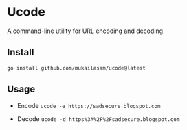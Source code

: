# Ucode

A command-line utility for URL encoding and decoding


## Install
` go install github.com/mukailasam/ucode@latest `

## Usage

- Encode
`ucode -e https://sadsecure.blogspot.com`

- Decode
`ucode -d https%3A%2F%2Fsadsecure.blogspot.com`